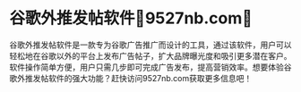 # 谷歌外推发帖软件💯9527nb.com💯

谷歌外推发帖软件是一款专为谷歌广告推广而设计的工具，通过该软件，用户可以轻松地在谷歌以外的平台上发布广告帖子，扩大品牌曝光度和吸引更多潜在客户。软件操作简单方便，用户只需几步即可完成广告发布，提高营销效率。想要体验谷歌外推发帖软件的强大功能？赶快访问9527nb.com获取更多信息吧！